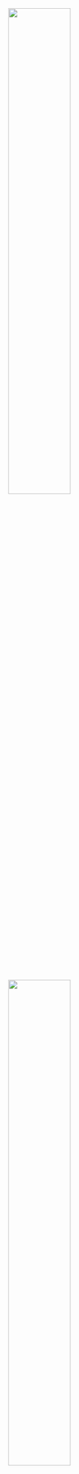 <div  style="align-items: center">
  <a href="https://github.com/vinicios-santos">
  <img width="50%" src= "https://github-readme-stats.vercel.app/api?username=vinicios-santos&theme=cobalt"/>
  <img width="50%" src="https://github-readme-stats.vercel.app/api/top-langs/?username=vinicios-santos&layout=compact&langs_count=7&theme=cobalt"/>
</div>

